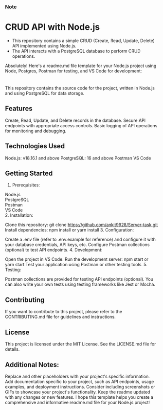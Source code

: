 ### Note

# CRUD API with Node.js
- This repository contains a simple CRUD (Create, Read, Update, Delete) API implemented using Node.js. 
- The API interacts with a PostgreSQL database to perform CRUD operations.


Absolutely! Here's a readme.md file template for your Node.js project using Node, Postgres, Postman for testing, and VS Code for development:

# <CRUD API>

This repository contains the source code for the <CRUD API> project, written in Node.js and using PostgreSQL for data storage.

## Features

Create, Read, Update, and Delete records in the database.
Secure API endpoints with appropriate access controls.
Basic logging of API operations for monitoring and debugging.

## Technologies Used

Node.js: v18.16.1 and above 
PostgreSQL: 16 and above 
Postman
VS Code 

## Getting Started

1. Prerequisites:

Node.js  
PostgreSQL  
Postman  
VS Code  
2. Installation:

Clone this repository: git clone https://github.com/ankit9928/Server-task.git
Install dependencies: npm install or yarn install
3. Configuration:

Create a .env file (refer to .env.example for reference) and configure it with your database credentials, API keys, etc.
Configure Postman collections (optional) to test API endpoints.
4. Development:

Open the project in VS Code.
Run the development server: npm start or yarn start
Test your application using Postman or other testing tools.
5. Testing:

Postman collections are provided for testing API endpoints (optional).
You can also write your own tests using testing frameworks like Jest or Mocha.
## Contributing

If you want to contribute to this project, please refer to the CONTRIBUTING.md file for guidelines and instructions.

## License

This project is licensed under the MIT License. See the LICENSE.md file for details.

## Additional Notes:

Replace <CRUD API> and other placeholders with your project's specific information.
Add documentation specific to your project, such as API endpoints, usage examples, and deployment instructions.
Consider including screenshots or GIFs to showcase your project's functionality.
Keep the readme updated with any changes or new features.
I hope this template helps you create a comprehensive and informative readme.md file for your Node.js project!

